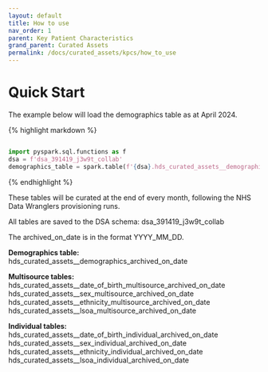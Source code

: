 ```yaml
---
layout: default
title: How to use
nav_order: 1
parent: Key Patient Characteristics
grand_parent: Curated Assets
permalink: /docs/curated_assets/kpcs/how_to_use
---
```


# Quick Start

The example below will load the demographics table as at April 2024.

{% highlight markdown %}
```python

import pyspark.sql.functions as f
dsa = f'dsa_391419_j3w9t_collab'
demographics_table = spark.table(f'{dsa}.hds_curated_assets__demographics_2024_04_25')

```
{% endhighlight %}

These tables will be curated at the end of every month, following the NHS Data Wranglers provisioning runs. 

All tables are saved to the DSA schema: dsa_391419_j3w9t_collab 

The archived_on_date is in the format YYYY_MM_DD.

**Demographics table:**
hds_curated_assets__demographics_archived_on_date

**Multisource tables:**
hds_curated_assets__date_of_birth_multisource_archived_on_date
hds_curated_assets__sex_multisource_archived_on_date
hds_curated_assets__ethnicity_multisource_archived_on_date
hds_curated_assets__lsoa_multisource_archived_on_date

**Individual tables:**
hds_curated_assets__date_of_birth_individual_archived_on_date
hds_curated_assets__sex_individual_archived_on_date
hds_curated_assets__ethnicity_individual_archived_on_date
hds_curated_assets__lsoa_individual_archived_on_date


